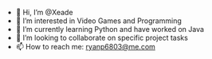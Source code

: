 - 👋 Hi, I’m @Xeade
- 👀 I’m interested in Video Games and Programming
- 🌱 I’m currently learning Python and have worked on Java 
- 💞️ I’m looking to collaborate on specific project tasks
- 📫 How to reach me: ryanp6803@me.com

<!---
Xeade/Xeade is a ✨ special ✨ repository because its `README.md` (this file) appears on your GitHub profile.
You can click the Preview link to take a look at your changes.
--->

